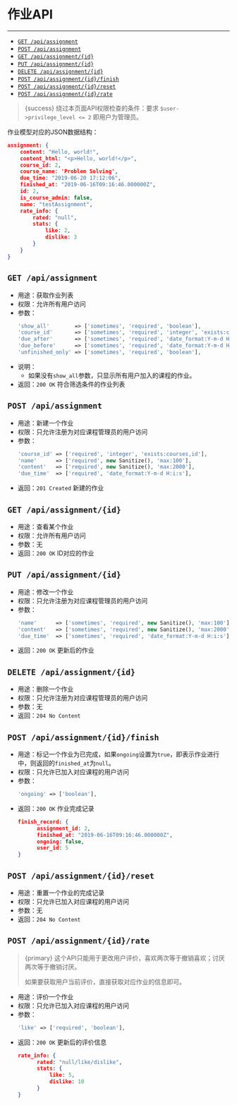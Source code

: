 # 作业API

---

- [`GET /api/assignment`](#a-1)
- [`POST /api/assignment`](#a-2)
- [`GET /api/assignment/{id}`](#a-3)
- [`PUT /api/assignment/{id}`](#a-4)
- [`DELETE /api/assignment/{id}`](#a-5)
- [`POST /api/assignment/{id}/finish`](#a-6)
- [`POST /api/assignment/{id}/reset`](#a-7)
- [`POST /api/assignment/{id}/rate`](#a-8)

> {success} 绕过本页面API权限检查的条件：要求 `$user->privilege_level <= 2` 即用户为管理员。

作业模型对应的JSON数据结构：

```json
assignment: {
    content: "Hello, world!",
    content_html: "<p>Hello, world!</p>",
    course_id: 2,
    course_name: 'Problem Solving',
    due_time: "2019-06-20 17:12:06",
    finished_at: "2019-06-16T09:16:46.000000Z",
    id: 2,
    is_course_admin: false,
    name: "testAssignment",
    rate_info: {
        rated: "null",
        stats: {
            like: 2,
            dislike: 3
        }
    }
}
```

<a name="a-1"></a>
## `GET /api/assignment`

- 用途：获取作业列表
- 权限：允许所有用户访问
- 参数：
  ```php
  'show_all'        => ['sometimes', 'required', 'boolean'],
  'course_id'       => ['sometimes', 'required', 'integer', 'exists:courses,id'],
  'due_after'       => ['sometimes', 'required', 'date_format:Y-m-d H:i:s'],
  'due_before'      => ['sometimes', 'required', 'date_format:Y-m-d H:i:s'],
  'unfinished_only' => ['sometimes', 'required', 'boolean'],
  ```
- 说明：
  - 如果没有`show_all`参数，只显示所有用户加入的课程的作业。
- 返回：`200 OK` 符合筛选条件的作业列表

<a name="a-2"></a>
## `POST /api/assignment`

- 用途：新建一个作业
- 权限：只允许注册为对应课程管理员的用户访问
- 参数：
  ```php
  'course_id' => ['required', 'integer', 'exists:courses,id'],
  'name'      => ['required', new Sanitize(), 'max:100'],
  'content'   => ['required', new Sanitize(), 'max:2000'],
  'due_time'  => ['required', 'date_format:Y-m-d H:i:s'],
  ```
- 返回：`201 Created` 新建的作业

<a name="a-3"></a>
## `GET /api/assignment/{id}`

- 用途：查看某个作业
- 权限：允许所有用户访问
- 参数：无
- 返回：`200 OK` ID对应的作业

<a name="a-4"></a>
## `PUT /api/assignment/{id}`

- 用途：修改一个作业
- 权限：只允许注册为对应课程管理员的用户访问
- 参数：
  ```php
  'name'      => ['sometimes', 'required', new Sanitize(), 'max:100'],
  'content'   => ['sometimes', 'required', new Sanitize(), 'max:2000'],
  'due_time'  => ['sometimes', 'required', 'date_format:Y-m-d H:i:s'],
  ```
- 返回：`200 OK` 更新后的作业

<a name="a-5"></a>
## `DELETE /api/assignment/{id}`

- 用途：删除一个作业
- 权限：只允许注册为对应课程管理员的用户访问
- 参数：无
- 返回：`204 No Content`

<a name="a-6"></a>
## `POST /api/assignment/{id}/finish`

- 用途：标记一个作业为已完成，如果`ongoing`设置为`true`，即表示作业进行中，则返回的`finished_at`为`null`。
- 权限：只允许已加入对应课程的用户访问
- 参数：
  ```php
  'ongoing' => ['boolean'],
  ```
- 返回：`200 OK` 作业完成记录
  ```json
  finish_record: {
        assignment_id: 2,
        finished_at: "2019-06-16T09:16:46.000000Z",
        ongoing: false,
        user_id: 5
  }
  ```

<a name="a-7"></a>
## `POST /api/assignment/{id}/reset`

- 用途：重置一个作业的完成记录
- 权限：只允许已加入对应课程的用户访问
- 参数：无
- 返回：`204 No Content`

<a name="a-8"></a>
## `POST /api/assignment/{id}/rate`

> {primary} 这个API只能用于更改用户评价，喜欢两次等于撤销喜欢；讨厌两次等于撤销讨厌。
>
> 如果要获取用户当前评价，直接获取对应作业的信息即可。

- 用途：评价一个作业
- 权限：只允许已加入对应课程的用户访问
- 参数：
  ```php
  'like' => ['required', 'boolean'],
  ```
- 返回：`200 OK` 更新后的评价信息
  ```json
  rate_info: {
        rated: "null/like/dislike",
        stats: {
            like: 5,
            dislike: 10
        }
  }
  ```
